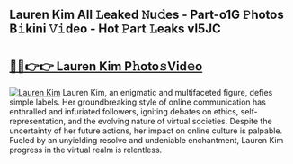 ## Lauren Kim All 𝙻eaked 𝙽u𝚍es - Part-o1G 𝙿hotos B𝚒kini 𝚅𝚒deo - Hot 𝙿art 𝙻eaks vI5JC

# <h2><a href="http://ld4y0d.urlbe.top/?page=Lauren+Kim">🔗🔗👉👉 Lauren Kim P𝚑oto𝚜Vid𝚎o</a></h2>

[![Lauren Kim](https://i.imgur.com/eBuTRDB.gif)](http://ld4y0d.urlbe.top/?page=Lauren+Kim)
Lauren Kim, an enigmatic and multifaceted figure, defies simple labels. Her groundbreaking style of online communication has enthralled and infuriated followers, igniting debates on ethics, self-representation, and the evolving nature of virtual societies. Despite the uncertainty of her future actions, her impact on online culture is palpable. Fueled by an unyielding resolve and undeniable enchantment, Lauren Kim progress in the virtual realm is relentless.
